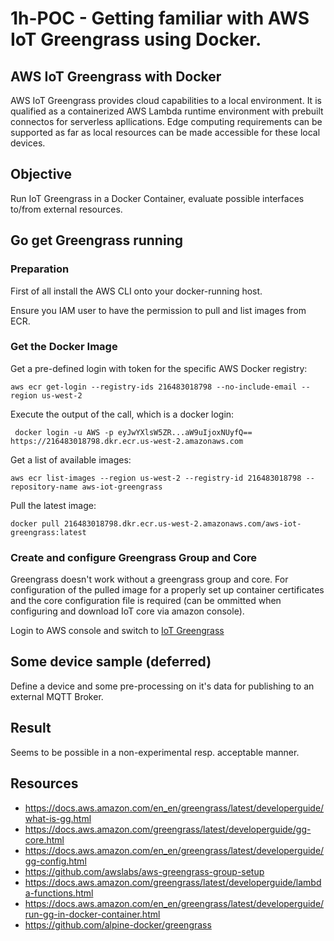 # 1h-POC - Getting familiar with AWS IoT Greengrass using Docker.

## AWS IoT Greengrass with Docker

AWS IoT Greengrass provides cloud capabilities to a local environment. It is qualified as a containerized AWS Lambda runtime environment with prebuilt connectos for serverless apllications. Edge computing requirements can be supported as far as local resources can be made accessible for these local devices. 

## Objective

Run IoT Greengrass in a Docker Container, evaluate possible interfaces to/from external resources.

## Go get Greengrass running

### Preparation
First of all install the AWS CLI onto your docker-running host.

Ensure you IAM user to have the permission to pull and list images from ECR.

### Get the Docker Image

Get a pre-defined login with token for the specific AWS Docker registry:
```
aws ecr get-login --registry-ids 216483018798 --no-include-email --region us-west-2
```

Execute the output of the call, which is a docker login:
```
 docker login -u AWS -p eyJwYXlsW5ZR...aW9uIjoxNUyfQ== https://216483018798.dkr.ecr.us-west-2.amazonaws.com
```

Get a list of available images:
```
aws ecr list-images --region us-west-2 --registry-id 216483018798 --repository-name aws-iot-greengrass
```

Pull the latest image:
```
docker pull 216483018798.dkr.ecr.us-west-2.amazonaws.com/aws-iot-greengrass:latest
```


 
### Create and configure Greengrass Group and Core

Greengrass doesn't work without a greengrass group and core. For configuration of the pulled image for a properly set up container certificates and the core configuration file is required (can be ommitted when configuring and download IoT core via amazon console).

Login to AWS console and switch to [IoT Greengrass](https://eu-central-1.console.aws.amazon.com/iot/home?region=eu-central-1#/greengrassIntro)



## Some device sample (deferred)

Define a device and some pre-processing on it's data for publishing to an external MQTT Broker.

## Result

Seems to be possible in a non-experimental resp. acceptable manner.

## Resources

- https://docs.aws.amazon.com/en_en/greengrass/latest/developerguide/what-is-gg.html
- https://docs.aws.amazon.com/greengrass/latest/developerguide/gg-core.html
- https://docs.aws.amazon.com/en_en/greengrass/latest/developerguide/gg-config.html
- https://github.com/awslabs/aws-greengrass-group-setup
- https://docs.aws.amazon.com/greengrass/latest/developerguide/lambda-functions.html
- https://docs.aws.amazon.com/en_en/greengrass/latest/developerguide/run-gg-in-docker-container.html
- https://github.com/alpine-docker/greengrass

